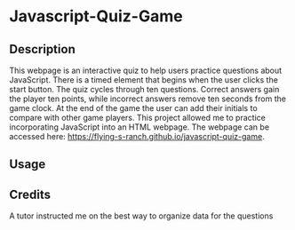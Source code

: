 # Javascript-Quiz-Game

## Description
This webpage is an interactive quiz to help users practice questions about JavaScript. There is a timed element that begins when the user clicks the start button. The quiz cycles through ten questions. Correct answers gain the player ten points, while incorrect answers remove ten seconds from the game clock. At the end of the game the user can add their initials to compare with other game players. This project allowed me to practice incorporating JavaScript into an HTML webpage. The webpage can be accessed here: https://flying-s-ranch.github.io/javascript-quiz-game. 

## Usage

## Credits
A tutor instructed me on the best way to organize data for the questions
